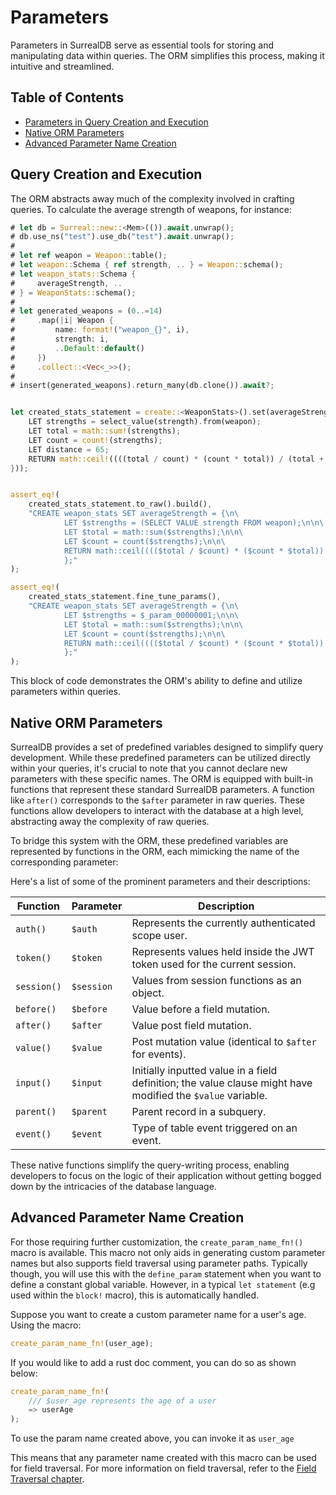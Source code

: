 # Parameters

Parameters in SurrealDB serve as essential tools for storing and manipulating
data within queries. The ORM simplifies this process, making it intuitive and
streamlined.

## Table of Contents

- [Parameters in Query Creation and Execution](#query-creation-and-execution)
- [Native ORM Parameters](#native-orm-parameters)
- [Advanced Parameter Name Creation](#advanced-parameter-name-creation)

## Query Creation and Execution

The ORM abstracts away much of the complexity involved in crafting queries. To
calculate the average strength of weapons, for instance:

```rust
# let db = Surreal::new::<Mem>(()).await.unwrap();
# db.use_ns("test").use_db("test").await.unwrap();
#
# let ref weapon = Weapon::table();
# let weapon::Schema { ref strength, .. } = Weapon::schema();
# let weapon_stats::Schema {
#     averageStrength, ..
# } = WeaponStats::schema();
#
# let generated_weapons = (0..=14)
#     .map(|i| Weapon {
#         name: format!("weapon_{}", i),
#         strength: i,
#         ..Default::default()
#     })
#     .collect::<Vec<_>>();
#
# insert(generated_weapons).return_many(db.clone()).await?;


let created_stats_statement = create::<WeaponStats>().set(averageStrength.equal_to(block! {
    LET strengths = select_value(strength).from(weapon);
    LET total = math::sum!(strengths);
    LET count = count!(strengths);
    LET distance = 65;
    RETURN math::ceil!((((total / count) * (count * total)) / (total + 4)) * 100);
}));


assert_eq!(
    created_stats_statement.to_raw().build(),
    "CREATE weapon_stats SET averageStrength = {\n\
            LET $strengths = (SELECT VALUE strength FROM weapon);\n\n\
            LET $total = math::sum($strengths);\n\n\
            LET $count = count($strengths);\n\n\
            RETURN math::ceil(((($total / $count) * ($count * $total)) / ($total + 4)) * 100);\n\
            };"
);

assert_eq!(
    created_stats_statement.fine_tune_params(),
    "CREATE weapon_stats SET averageStrength = {\n\
            LET $strengths = $_param_00000001;\n\n\
            LET $total = math::sum($strengths);\n\n\
            LET $count = count($strengths);\n\n\
            RETURN math::ceil(((($total / $count) * ($count * $total)) / ($total + $_param_00000002)) * $_param_00000003);\n\
            };"
);
```

This block of code demonstrates the ORM's ability to define and utilize
parameters within queries.

## Native ORM Parameters

SurrealDB provides a set of predefined variables designed to simplify query
development. While these predefined parameters can be utilized directly within
your queries, it's crucial to note that you cannot declare new parameters with
these specific names. The ORM is equipped with built-in functions that represent
these standard SurrealDB parameters. A function like `after()` corresponds to
the `$after` parameter in raw queries. These functions allow developers to
interact with the database at a high level, abstracting away the complexity of
raw queries.

To bridge this system with the ORM, these predefined variables are represented
by functions in the ORM, each mimicking the name of the corresponding parameter:

Here's a list of some of the prominent parameters and their descriptions:

| Function    | Parameter  | Description                                                                                                 |
| ----------- | ---------- | ----------------------------------------------------------------------------------------------------------- |
| `auth()`    | `$auth`    | Represents the currently authenticated scope user.                                                          |
| `token()`   | `$token`   | Represents values held inside the JWT token used for the current session.                                   |
| `session()` | `$session` | Values from session functions as an object.                                                                 |
| `before()`  | `$before`  | Value before a field mutation.                                                                              |
| `after()`   | `$after`   | Value post field mutation.                                                                                  |
| `value()`   | `$value`   | Post mutation value (identical to `$after` for events).                                                     |
| `input()`   | `$input`   | Initially inputted value in a field definition; the value clause might have modified the `$value` variable. |
| `parent()`  | `$parent`  | Parent record in a subquery.                                                                                |
| `event()`   | `$event`   | Type of table event triggered on an event.                                                                  |

These native functions simplify the query-writing process, enabling developers
to focus on the logic of their application without getting bogged down by the
intricacies of the database language.

## Advanced Parameter Name Creation

For those requiring further customization, the `create_param_name_fn!()` macro
is available. This macro not only aids in generating custom parameter names but
also supports field traversal using parameter paths. Typically though, you will
use this with the `define_param` statement when you want to define a constant
global variable. However, in a typical `let statement` (e.g used within the
`block!` macro), this is automatically handled.

Suppose you want to create a custom parameter name for a user's age. Using the
macro:

```rust
create_param_name_fn!(user_age);
```

If you would like to add a rust doc comment, you can do so as shown below:

```rust
create_param_name_fn!(
    /// $user_age represents the age of a user
    => userAge
);
```

To use the param name created above, you can invoke it as `user_age`

This means that any parameter name created with this macro can be used for field
traversal. For more information on field traversal, refer to the
[Field Traversal chapter](./concepts/field_traversal.md).
